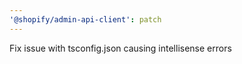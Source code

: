 ```yaml
---
'@shopify/admin-api-client': patch
---
```


Fix issue with tsconfig.json causing intellisense errors
